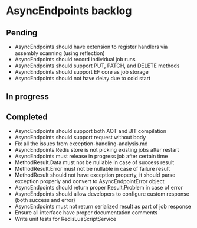 # AsyncEndpoints backlog

## Pending

- AsyncEndpoints should have extension to register handlers via assembly scanning (using reflection)
- AsyncEndpoints should record individual job runs
- AsyncEndpoints should support PUT, PATCH, and DELETE methods
- AsyncEndpoints should support EF core as job storage
- AsyncEndpoints should not have delay due to cold start

## In progress

## Completed

- AsyncEndpoints should support both AOT and JIT compilation
- AsyncEndpoints should support request without body
- Fix all the issues from exception-handling-analysis.md
- AsyncEndpoints.Redis store is not picking existing jobs after restart
- AsyncEndpoints must release in progress job after certain time
- MethodResult.Data must not be nullable in case of success result
- MethodResult.Error must not be nullable in case of failure result
- MethodResult should not have exception property, it should parse exception properly and convert to AsyncEndpointError object
- AsyncEndpoints should return proper Result.Problem in case of error
- AsyncEndpoints should allow developers to configure custom response (both success and error)
- AsyncEndpoints must not return serialized result as part of job response
- Ensure all interface have proper documentation comments
- Write unit tests for RedisLuaScriptService

